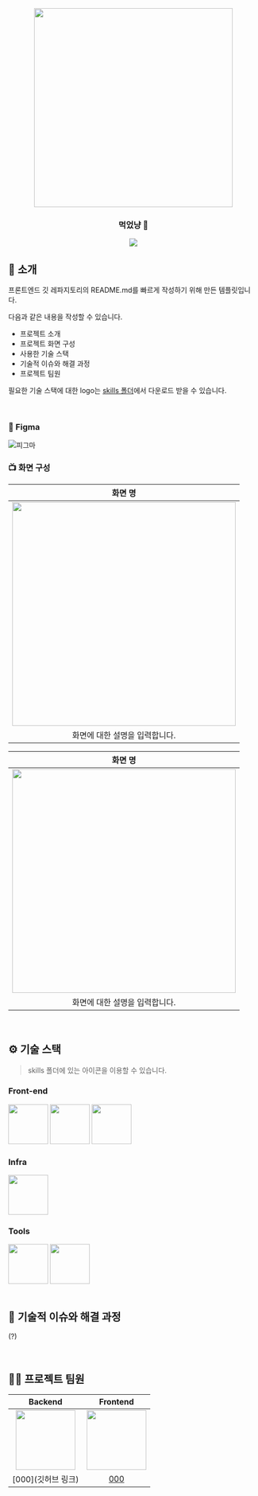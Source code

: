 <div align="center">

<!-- logo -->
<img src="https://github.com/user-attachments/assets/f871c91b-4c4e-4ffe-b748-6581c88bc27a" width="400"/>

### 먹었냥 🐾

[<img src="https://img.shields.io/badge/프로젝트 기간-2025.05.08~2025.05.20-fab2ac?style=flat&logo=&logoColor=white" />]()

</div> 

## 📝 소개
프론트엔드 깃 레파지토리의 README.md를 빠르게 작성하기 위해 만든 템플릿입니다.

다음과 같은 내용을 작성할 수 있습니다.
- 프로젝트 소개
- 프로젝트 화면 구성
- 사용한 기술 스택
- 기술적 이슈와 해결 과정
- 프로젝트 팀원

필요한 기술 스택에 대한 logo는 [skills 폴더](/skills/)에서 다운로드 받을 수 있습니다.

<br />

### 🎨 Figma
![피그마](https://www.figma.com/design/itBUC1ZBRytPzDgcvYnz0e/5%EC%A1%B0-%ED%94%BC%EA%B7%B8%EB%A7%88?node-id=0-1&t=o1H9Ie0rRb6fbeXK-1)

### 📺 화면 구성
|화면 명|
|:---:|
|<img src="https://user-images.githubusercontent.com/80824750/208456048-acbf44a8-cd71-4132-b35a-500047adbe1c.gif" width="450"/>|
|화면에 대한 설명을 입력합니다.|


|화면 명|
|:---:|
|<img src="https://user-images.githubusercontent.com/80824750/208456234-fb5fe434-aa65-4d7a-b955-89098d5bbe0b.gif" width="450"/>|
|화면에 대한 설명을 입력합니다.|

<br />

## ⚙ 기술 스택
> skills 폴더에 있는 아이콘을 이용할 수 있습니다.
### Front-end
<div>
<img src="https://github.com/yewon-Noh/readme-template/blob/main/skills/JavaScript.png?raw=true" width="80">
<img src="https://github.com/yewon-Noh/readme-template/blob/main/skills/React.png?raw=true" width="80">
<img src="https://github.com/yewon-Noh/readme-template/blob/main/skills/JWT.png?raw=true" width="80">
</div>

### Infra
<div>
<img src="https://github.com/yewon-Noh/readme-template/blob/main/skills/AWSEC2.png?raw=true" width="80">
</div>

### Tools
<div>
<img src="https://github.com/yewon-Noh/readme-template/blob/main/skills/Github.png?raw=true" width="80">
<img src="https://github.com/yewon-Noh/readme-template/blob/main/skills/Notion.png?raw=true" width="80">
</div>

<br />

## 🤔 기술적 이슈와 해결 과정
(?)

<br />

## 💁‍♂️ 프로젝트 팀원
|Backend|Frontend|
|:---:|:---:|
| <img src="https://github.com/user-attachments/assets/3289517a-5a4c-4c54-8ba5-ca94bb11f039" width=120>| <img src="https://github.com/user-attachments/assets/3289517a-5a4c-4c54-8ba5-ca94bb11f039" width=120>|
|[000](깃허브 링크)|[000](깃허브링크 )|
